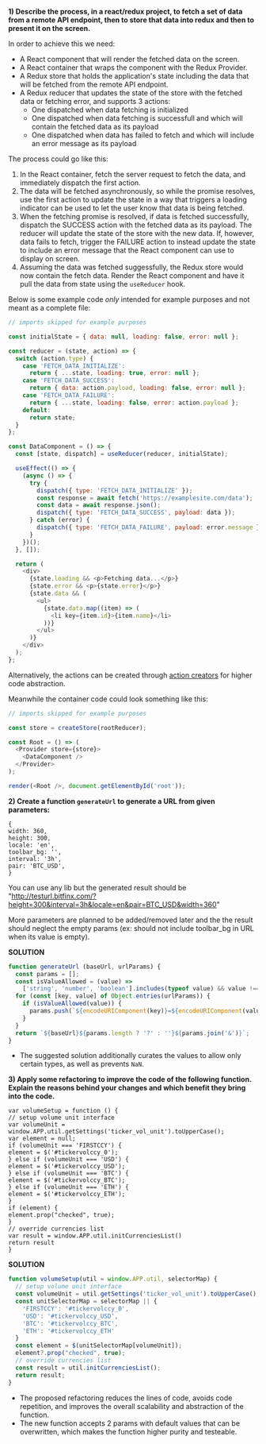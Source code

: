 **1) Describe the process, in a react/redux project, to fetch a set of data from a remote API endpoint, then to store that data into redux and then to present it on the screen.**

In order to achieve this we need:

- A React component that will render the fetched data on the screen.
- A React container that wraps the component with the Redux Provider.
- A Redux store that holds the application's state including the data that will be fetched from the remote API endpoint.
- A Redux reducer that updates the state of the store with the fetched data or fetching error, and supports 3 actions:
  - One dispatched when data fetching is initialized
  - One dispatched when data fetching is successfull and which will contain the fetched data as its payload
  - One dispatched when data has failed to fetch and which will include an error message as its payload

The process could go like this:

1. In the React container, fetch the server request to fetch the data, and immediately dispatch the first action.
2. The data will be fetched asynchronously, so while the promise resolves, use the first action to update the state in a way that triggers a loading indicator can be used to let the user know that data is being fetched.
3. When the fetching promise is resolved, if data is fetched successfully, dispatch the SUCCESS action with the fetched data as its payload. The reducer will update the state of the store with the new data. If, however, data fails to fetch, trigger the FAILURE action to instead update the state to include an error message that the React component can use to display on screen.
4. Assuming the data was fetched suggessfully, the Redux store would now contain the fetch data. Render the React component and have it pull the data from state using the `useReducer` hook.

Below is some example code *only* intended for example purposes and not meant as a complete file:

```javascript
// imports skipped for example purposes

const initialState = { data: null, loading: false, error: null };

const reducer = (state, action) => {
  switch (action.type) {
    case 'FETCH_DATA_INITIALIZE':
      return { ...state, loading: true, error: null };
    case 'FETCH_DATA_SUCCESS':
      return { data: action.payload, loading: false, error: null };
    case 'FETCH_DATA_FAILURE':
      return { ...state, loading: false, error: action.payload };
    default:
      return state;
  }
};

const DataComponent = () => {
  const [state, dispatch] = useReducer(reducer, initialState);

  useEffect(() => {
    (async () => {
      try {
        dispatch({ type: 'FETCH_DATA_INITIALIZE' });
        const response = await fetch('https://examplesite.com/data');
        const data = await response.json();
        dispatch({ type: 'FETCH_DATA_SUCCESS', payload: data });
      } catch (error) {
        dispatch({ type: 'FETCH_DATA_FAILURE', payload: error.message });
      }
    })();
  }, []);

  return (
    <div>
      {state.loading && <p>Fetching data...</p>}
      {state.error && <p>{state.error}</p>}
      {state.data && (
        <ul>
          {state.data.map((item) => (
            <li key={item.id}>{item.name}</li>
          ))}
        </ul>
      )}
    </div>
  );
};
```

Alternatively, the actions can be created through [action creators](https://read.reduxbook.com/markdown/part1/04-action-creators.html) for higher code abstraction.

Meanwhile the container code could look something like this:

```javascript
// imports skipped for example purposes

const store = createStore(rootReducer);

const Root = () => (
  <Provider store={store}>
    <DataComponent />
  </Provider>
);

render(<Root />, document.getElementById('root'));
```

**2) Create a function `generateUrl` to generate a URL from given parameters:**

```
{
width: 360,
height: 300,
locale: 'en',
toolbar_bg: '',
interval: '3h',
pair: 'BTC_USD',
}
```

You can use any lib but the generated result should be  "http://testurl.bitfinx.com/?height=300&interval=3h&locale=en&pair=BTC_USD&width=360"

More parameters are planned to be added/removed later and the the result should neglect the empty params (ex: should not include toolbar_bg in URL when its value is empty).

**SOLUTION**

```javascript
function generateUrl (baseUrl, urlParams) {
  const params = [];
  const isValueAllowed = (value) => 
    ['string', 'number', 'boolean'].includes(typeof value) && value !== '' && !isNaN(value);
  for (const [key, value] of Object.entries(urlParams)) {
    if (isValueAllowed(value)) {
      params.push(`${encodeURIComponent(key)}=${encodeURIComponent(value)}`);
    }
  }
  return `${baseUrl}${params.length ? '?' : ''}${params.join('&')}`;
}

```

- The suggested solution additionally curates the values to allow only certain types, as well as prevents `NaN`.

**3) Apply some refactoring to improve the code of the following function. Explain the reasons behind your changes and which benefit they bring into the code.**

```
var volumeSetup = function () {
// setup volume unit interface
var volumeUnit = window.APP.util.getSettings('ticker_vol_unit').toUpperCase();
var element = null;
if (volumeUnit === 'FIRSTCCY') {
element = $('#tickervolccy_0');
} else if (volumeUnit === 'USD') {
element = $('#tickervolccy_USD');
} else if (volumeUnit === 'BTC') {
element = $('#tickervolccy_BTC');
} else if (volumeUnit === 'ETH') {
element = $('#tickervolccy_ETH');
}
if (element) {
element.prop("checked", true);
}
// override currencies list
var result = window.APP.util.initCurrenciesList()
return result
}
```

**SOLUTION**

```javascript
function volumeSetup(util = window.APP.util, selectorMap) {
  // setup volume unit interface
  const volumeUnit = util.getSettings('ticker_vol_unit').toUpperCase();
  const unitSelectorMap = selectorMap || {
    'FIRSTCCY': '#tickervolccy_0',
    'USD': '#tickervolccy_USD',
    'BTC': '#tickervolccy_BTC',
    'ETH': '#tickervolccy_ETH'
  }
  const element = $(unitSelectorMap[volumeUnit]);
  element?.prop("checked", true);
  // override currencies list
  const result = util.initCurrenciesList();
  return result;
}
```

- The proposed refactoring reduces the lines of code, avoids code repetition, and improves the overall scalability and abstraction of the function.
- The new function accepts 2 params with default values that can be overwritten, which makes the function higher purity and testeable.
